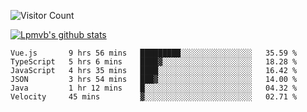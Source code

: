 ![Visitor Count](https://profile-counter.glitch.me/Lpmvb/count.svg)

[![Lpmvb's github stats](https://github-readme-stats.vercel.app/api?username=lpmvb&show_icons=true&title_color=fff&icon_color=79ff97&text_color=9f9f9f&bg_color=151515)](https://github.com/anuraghazra/github-readme-stats)

<!--
Here are some ideas to get you started:

- 🔭 I’m currently working on ...
- 🌱 I’m currently learning ...
- 👯 I’m looking to collaborate on ...
- 🤔 I’m looking for help with ...
- 💬 Ask me about ...
- 📫 How to reach me: ...
- 😄 Pronouns: ...
- ⚡ Fun fact: ...
-->

<!--START_SECTION:waka-->

```text
Vue.js       9 hrs 56 mins   █████████░░░░░░░░░░░░░░░░   35.59 %
TypeScript   5 hrs 6 mins    ████▓░░░░░░░░░░░░░░░░░░░░   18.28 %
JavaScript   4 hrs 35 mins   ████░░░░░░░░░░░░░░░░░░░░░   16.42 %
JSON         3 hrs 54 mins   ███▓░░░░░░░░░░░░░░░░░░░░░   14.00 %
Java         1 hr 12 mins    █░░░░░░░░░░░░░░░░░░░░░░░░   04.32 %
Velocity     45 mins         ▓░░░░░░░░░░░░░░░░░░░░░░░░   02.71 %
```

<!--END_SECTION:waka-->
